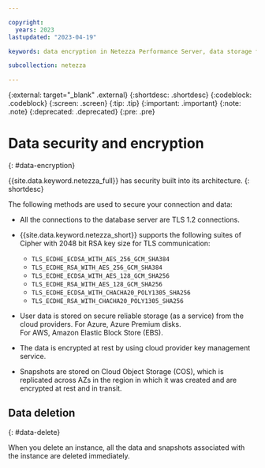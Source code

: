 ```yaml
---

copyright:
  years: 2023
lastupdated: "2023-04-19"

keywords: data encryption in Netezza Performance Server, data storage for Netezza Performance Server, personal data in Netezza Performance Server, data deletion for Netezza Performance Server, data in Netezza Performance Server, data security in Netezza Performance Server

subcollection: netezza

---
```


{:external: target="_blank" .external}
{:shortdesc: .shortdesc}
{:codeblock: .codeblock}
{:screen: .screen}
{:tip: .tip}
{:important: .important}
{:note: .note}
{:deprecated: .deprecated}
{:pre: .pre}

# Data security and encryption
{: #data-encryption}

{{site.data.keyword.netezza_full}} has security built into its architecture.
{: shortdesc}

The following methods are used to secure your connection and data:

- All the connections to the database server are TLS 1.2 connections.
- {{site.data.keyword.netezza_short}} supports the following suites of Cipher with 2048 bit RSA key size for TLS communication:
  
    -  `TLS_ECDHE_ECDSA_WITH_AES_256_GCM_SHA384`
    -  `TLS_ECDHE_RSA_WITH_AES_256_GCM_SHA384`
    -  `TLS_ECDHE_ECDSA_WITH_AES_128_GCM_SHA256`
    -  `TLS_ECDHE_RSA_WITH_AES_128_GCM_SHA256`
    -  `TLS_ECDHE_ECDSA_WITH_CHACHA20_POLY1305_SHA256`
    -  `TLS_ECDHE_RSA_WITH_CHACHA20_POLY1305_SHA256`

- User data is stored on secure reliable storage (as a service) from the cloud providers.
    For Azure, Azure Premium disks.  
    For AWS, Amazon Elastic Block Store (EBS).  

- The data is encrypted at rest by using cloud provider key management service.
- Snapshots are stored on Cloud Object Storage (COS), which is replicated across AZs in the region in which it was created and are encrypted at rest and in transit.

## Data deletion
{: #data-delete}

When you delete an instance, all the data and snapshots associated with the instance are deleted immediately. 
